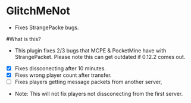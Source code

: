 # GlitchMeNot
- Fixes StrangePacke bugs.

#What is this?
- This plugin fixes 2/3 bugs that MCPE & PocketMine have with StrangePacket. Please note this can get outdated if 0.12.2 comes out.

- [x] Fixes dissconecting after 10 minutes.
- [x] Fixes wrong player count after transfer.
- [ ] Fixes players getting message packets from another server,

- Note: This will not fix players not dissconecting from the first server.
